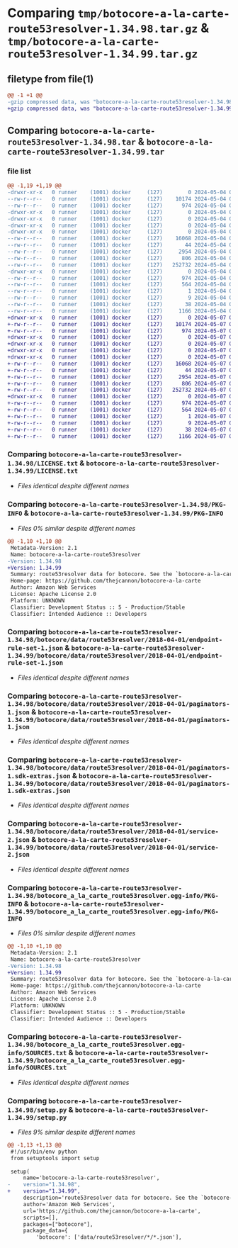 # Comparing `tmp/botocore-a-la-carte-route53resolver-1.34.98.tar.gz` & `tmp/botocore-a-la-carte-route53resolver-1.34.99.tar.gz`

## filetype from file(1)

```diff
@@ -1 +1 @@
-gzip compressed data, was "botocore-a-la-carte-route53resolver-1.34.98.tar", last modified: Sat May  4 01:01:46 2024, max compression
+gzip compressed data, was "botocore-a-la-carte-route53resolver-1.34.99.tar", last modified: Tue May  7 01:02:48 2024, max compression
```

## Comparing `botocore-a-la-carte-route53resolver-1.34.98.tar` & `botocore-a-la-carte-route53resolver-1.34.99.tar`

### file list

```diff
@@ -1,19 +1,19 @@
-drwxr-xr-x   0 runner    (1001) docker     (127)        0 2024-05-04 01:01:46.146310 botocore-a-la-carte-route53resolver-1.34.98/
--rw-r--r--   0 runner    (1001) docker     (127)    10174 2024-05-04 01:01:45.000000 botocore-a-la-carte-route53resolver-1.34.98/LICENSE.txt
--rw-r--r--   0 runner    (1001) docker     (127)      974 2024-05-04 01:01:46.146310 botocore-a-la-carte-route53resolver-1.34.98/PKG-INFO
-drwxr-xr-x   0 runner    (1001) docker     (127)        0 2024-05-04 01:01:46.142310 botocore-a-la-carte-route53resolver-1.34.98/botocore/
-drwxr-xr-x   0 runner    (1001) docker     (127)        0 2024-05-04 01:01:46.142310 botocore-a-la-carte-route53resolver-1.34.98/botocore/data/
-drwxr-xr-x   0 runner    (1001) docker     (127)        0 2024-05-04 01:01:46.142310 botocore-a-la-carte-route53resolver-1.34.98/botocore/data/route53resolver/
-drwxr-xr-x   0 runner    (1001) docker     (127)        0 2024-05-04 01:01:46.146310 botocore-a-la-carte-route53resolver-1.34.98/botocore/data/route53resolver/2018-04-01/
--rw-r--r--   0 runner    (1001) docker     (127)    16068 2024-05-04 01:01:11.000000 botocore-a-la-carte-route53resolver-1.34.98/botocore/data/route53resolver/2018-04-01/endpoint-rule-set-1.json
--rw-r--r--   0 runner    (1001) docker     (127)       44 2024-05-04 01:01:11.000000 botocore-a-la-carte-route53resolver-1.34.98/botocore/data/route53resolver/2018-04-01/examples-1.json
--rw-r--r--   0 runner    (1001) docker     (127)     2954 2024-05-04 01:01:11.000000 botocore-a-la-carte-route53resolver-1.34.98/botocore/data/route53resolver/2018-04-01/paginators-1.json
--rw-r--r--   0 runner    (1001) docker     (127)      806 2024-05-04 01:01:11.000000 botocore-a-la-carte-route53resolver-1.34.98/botocore/data/route53resolver/2018-04-01/paginators-1.sdk-extras.json
--rw-r--r--   0 runner    (1001) docker     (127)   252732 2024-05-04 01:01:11.000000 botocore-a-la-carte-route53resolver-1.34.98/botocore/data/route53resolver/2018-04-01/service-2.json
-drwxr-xr-x   0 runner    (1001) docker     (127)        0 2024-05-04 01:01:46.146310 botocore-a-la-carte-route53resolver-1.34.98/botocore_a_la_carte_route53resolver.egg-info/
--rw-r--r--   0 runner    (1001) docker     (127)      974 2024-05-04 01:01:46.000000 botocore-a-la-carte-route53resolver-1.34.98/botocore_a_la_carte_route53resolver.egg-info/PKG-INFO
--rw-r--r--   0 runner    (1001) docker     (127)      564 2024-05-04 01:01:46.000000 botocore-a-la-carte-route53resolver-1.34.98/botocore_a_la_carte_route53resolver.egg-info/SOURCES.txt
--rw-r--r--   0 runner    (1001) docker     (127)        1 2024-05-04 01:01:46.000000 botocore-a-la-carte-route53resolver-1.34.98/botocore_a_la_carte_route53resolver.egg-info/dependency_links.txt
--rw-r--r--   0 runner    (1001) docker     (127)        9 2024-05-04 01:01:46.000000 botocore-a-la-carte-route53resolver-1.34.98/botocore_a_la_carte_route53resolver.egg-info/top_level.txt
--rw-r--r--   0 runner    (1001) docker     (127)       38 2024-05-04 01:01:46.146310 botocore-a-la-carte-route53resolver-1.34.98/setup.cfg
--rw-r--r--   0 runner    (1001) docker     (127)     1166 2024-05-04 01:01:45.000000 botocore-a-la-carte-route53resolver-1.34.98/setup.py
+drwxr-xr-x   0 runner    (1001) docker     (127)        0 2024-05-07 01:02:48.460088 botocore-a-la-carte-route53resolver-1.34.99/
+-rw-r--r--   0 runner    (1001) docker     (127)    10174 2024-05-07 01:02:48.000000 botocore-a-la-carte-route53resolver-1.34.99/LICENSE.txt
+-rw-r--r--   0 runner    (1001) docker     (127)      974 2024-05-07 01:02:48.460088 botocore-a-la-carte-route53resolver-1.34.99/PKG-INFO
+drwxr-xr-x   0 runner    (1001) docker     (127)        0 2024-05-07 01:02:48.456088 botocore-a-la-carte-route53resolver-1.34.99/botocore/
+drwxr-xr-x   0 runner    (1001) docker     (127)        0 2024-05-07 01:02:48.456088 botocore-a-la-carte-route53resolver-1.34.99/botocore/data/
+drwxr-xr-x   0 runner    (1001) docker     (127)        0 2024-05-07 01:02:48.456088 botocore-a-la-carte-route53resolver-1.34.99/botocore/data/route53resolver/
+drwxr-xr-x   0 runner    (1001) docker     (127)        0 2024-05-07 01:02:48.460088 botocore-a-la-carte-route53resolver-1.34.99/botocore/data/route53resolver/2018-04-01/
+-rw-r--r--   0 runner    (1001) docker     (127)    16068 2024-05-07 01:02:11.000000 botocore-a-la-carte-route53resolver-1.34.99/botocore/data/route53resolver/2018-04-01/endpoint-rule-set-1.json
+-rw-r--r--   0 runner    (1001) docker     (127)       44 2024-05-07 01:02:11.000000 botocore-a-la-carte-route53resolver-1.34.99/botocore/data/route53resolver/2018-04-01/examples-1.json
+-rw-r--r--   0 runner    (1001) docker     (127)     2954 2024-05-07 01:02:11.000000 botocore-a-la-carte-route53resolver-1.34.99/botocore/data/route53resolver/2018-04-01/paginators-1.json
+-rw-r--r--   0 runner    (1001) docker     (127)      806 2024-05-07 01:02:11.000000 botocore-a-la-carte-route53resolver-1.34.99/botocore/data/route53resolver/2018-04-01/paginators-1.sdk-extras.json
+-rw-r--r--   0 runner    (1001) docker     (127)   252732 2024-05-07 01:02:11.000000 botocore-a-la-carte-route53resolver-1.34.99/botocore/data/route53resolver/2018-04-01/service-2.json
+drwxr-xr-x   0 runner    (1001) docker     (127)        0 2024-05-07 01:02:48.460088 botocore-a-la-carte-route53resolver-1.34.99/botocore_a_la_carte_route53resolver.egg-info/
+-rw-r--r--   0 runner    (1001) docker     (127)      974 2024-05-07 01:02:48.000000 botocore-a-la-carte-route53resolver-1.34.99/botocore_a_la_carte_route53resolver.egg-info/PKG-INFO
+-rw-r--r--   0 runner    (1001) docker     (127)      564 2024-05-07 01:02:48.000000 botocore-a-la-carte-route53resolver-1.34.99/botocore_a_la_carte_route53resolver.egg-info/SOURCES.txt
+-rw-r--r--   0 runner    (1001) docker     (127)        1 2024-05-07 01:02:48.000000 botocore-a-la-carte-route53resolver-1.34.99/botocore_a_la_carte_route53resolver.egg-info/dependency_links.txt
+-rw-r--r--   0 runner    (1001) docker     (127)        9 2024-05-07 01:02:48.000000 botocore-a-la-carte-route53resolver-1.34.99/botocore_a_la_carte_route53resolver.egg-info/top_level.txt
+-rw-r--r--   0 runner    (1001) docker     (127)       38 2024-05-07 01:02:48.460088 botocore-a-la-carte-route53resolver-1.34.99/setup.cfg
+-rw-r--r--   0 runner    (1001) docker     (127)     1166 2024-05-07 01:02:48.000000 botocore-a-la-carte-route53resolver-1.34.99/setup.py
```

### Comparing `botocore-a-la-carte-route53resolver-1.34.98/LICENSE.txt` & `botocore-a-la-carte-route53resolver-1.34.99/LICENSE.txt`

 * *Files identical despite different names*

### Comparing `botocore-a-la-carte-route53resolver-1.34.98/PKG-INFO` & `botocore-a-la-carte-route53resolver-1.34.99/PKG-INFO`

 * *Files 0% similar despite different names*

```diff
@@ -1,10 +1,10 @@
 Metadata-Version: 2.1
 Name: botocore-a-la-carte-route53resolver
-Version: 1.34.98
+Version: 1.34.99
 Summary: route53resolver data for botocore. See the `botocore-a-la-carte` package for more info.
 Home-page: https://github.com/thejcannon/botocore-a-la-carte
 Author: Amazon Web Services
 License: Apache License 2.0
 Platform: UNKNOWN
 Classifier: Development Status :: 5 - Production/Stable
 Classifier: Intended Audience :: Developers
```

### Comparing `botocore-a-la-carte-route53resolver-1.34.98/botocore/data/route53resolver/2018-04-01/endpoint-rule-set-1.json` & `botocore-a-la-carte-route53resolver-1.34.99/botocore/data/route53resolver/2018-04-01/endpoint-rule-set-1.json`

 * *Files identical despite different names*

### Comparing `botocore-a-la-carte-route53resolver-1.34.98/botocore/data/route53resolver/2018-04-01/paginators-1.json` & `botocore-a-la-carte-route53resolver-1.34.99/botocore/data/route53resolver/2018-04-01/paginators-1.json`

 * *Files identical despite different names*

### Comparing `botocore-a-la-carte-route53resolver-1.34.98/botocore/data/route53resolver/2018-04-01/paginators-1.sdk-extras.json` & `botocore-a-la-carte-route53resolver-1.34.99/botocore/data/route53resolver/2018-04-01/paginators-1.sdk-extras.json`

 * *Files identical despite different names*

### Comparing `botocore-a-la-carte-route53resolver-1.34.98/botocore/data/route53resolver/2018-04-01/service-2.json` & `botocore-a-la-carte-route53resolver-1.34.99/botocore/data/route53resolver/2018-04-01/service-2.json`

 * *Files identical despite different names*

### Comparing `botocore-a-la-carte-route53resolver-1.34.98/botocore_a_la_carte_route53resolver.egg-info/PKG-INFO` & `botocore-a-la-carte-route53resolver-1.34.99/botocore_a_la_carte_route53resolver.egg-info/PKG-INFO`

 * *Files 0% similar despite different names*

```diff
@@ -1,10 +1,10 @@
 Metadata-Version: 2.1
 Name: botocore-a-la-carte-route53resolver
-Version: 1.34.98
+Version: 1.34.99
 Summary: route53resolver data for botocore. See the `botocore-a-la-carte` package for more info.
 Home-page: https://github.com/thejcannon/botocore-a-la-carte
 Author: Amazon Web Services
 License: Apache License 2.0
 Platform: UNKNOWN
 Classifier: Development Status :: 5 - Production/Stable
 Classifier: Intended Audience :: Developers
```

### Comparing `botocore-a-la-carte-route53resolver-1.34.98/botocore_a_la_carte_route53resolver.egg-info/SOURCES.txt` & `botocore-a-la-carte-route53resolver-1.34.99/botocore_a_la_carte_route53resolver.egg-info/SOURCES.txt`

 * *Files identical despite different names*

### Comparing `botocore-a-la-carte-route53resolver-1.34.98/setup.py` & `botocore-a-la-carte-route53resolver-1.34.99/setup.py`

 * *Files 9% similar despite different names*

```diff
@@ -1,13 +1,13 @@
 #!/usr/bin/env python
 from setuptools import setup
 
 setup(
     name='botocore-a-la-carte-route53resolver',
-    version="1.34.98",
+    version="1.34.99",
     description='route53resolver data for botocore. See the `botocore-a-la-carte` package for more info.',
     author='Amazon Web Services',
     url='https://github.com/thejcannon/botocore-a-la-carte',
     scripts=[],
     packages=["botocore"],
     package_data={
         'botocore': ['data/route53resolver/*/*.json'],
```

